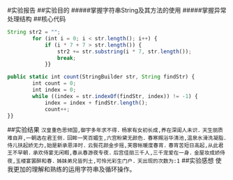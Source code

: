 #实验报告
##实验目的
#####掌握字符串String及其方法的使用
#####掌握异常处理结构
##核心代码
```javascript
String str2 = "";
		for (int i = 0; i < str.length(); i++) {
			if (i * 7 + 7 > str.length()) {
				str2 += str.substring(i * 7, str.length());
				break;
			}}
```
```javascript
public static int count(StringBuilder str, String findStr) {
		int count = 0;
		int index = 0;
		while ((index = str.indexOf(findStr, index)) != -1) {
			index = index + findStr.length();
			count++;
}}
```
##实验结果
`汉皇重色思倾国,御宇多年求不得.`
`杨家有女初长成,养在深闺人未识.`
`天生丽质难自弃,一朝选在君王侧.`
`回眸一笑百媚生,六宫粉黛无颜色.`
`春寒赐浴华清池,温泉水滑洗凝脂.`
`侍儿扶起娇无力,始是新承恩泽时.`
`云鬓花颜金步摇,芙蓉帐暖度春宵.`
`春宵苦短日高起,从此君王不早朝.`
`承欢侍宴无闲暇,春从春游夜专夜.`
`后宫佳丽三千人,三千宠爱在一身.`
`金屋妆成娇侍夜,玉楼宴罢醉和春.`
`姊妹弟兄皆列土,可怜光彩生门户.`
`天出现的次数为:1`
##实验感想
使我更加的理解和熟练的运用字符串及循环操作。
